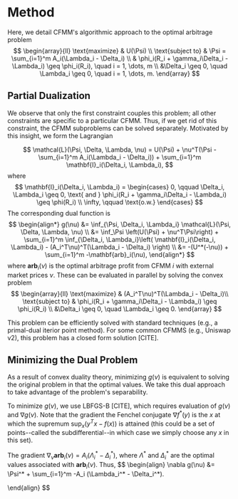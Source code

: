 # Method
Here, we detail CFMM's algorithmic approach to the optimal arbitrage problem
$$
\begin{array}{ll}
\text{maximize}     & U(\Psi) \\
\text{subject to}   & \Psi = \sum_{i=1}^m A_i(\Lambda_i - \Delta_i) \\
& \phi_i(R_i + \gamma_i\Delta_i - \Lambda_i) \geq \phi_i(R_i), \quad i = 1, \dots, m \\
&\Delta_i \geq 0, \quad \Lambda_i \geq 0, \quad i = 1, \dots, m.
\end{array}
$$

## Partial Dualization
We observe that only the first constraint couples this problem; all other 
constraints are specific to a particular CFMM. Thus, if we get rid of this
constraint, the CFMM subproblems can be solved separately. 
Motivated by this insight, we form the Lagrangian

$$
\mathcal{L}(\Psi, \Delta, \Lambda, \nu) = U(\Psi) +
\nu^T(\Psi - \sum_{i=1}^m A_i(\Lambda_i - \Delta_i)) + 
\sum_{i=1}^m \mathbf{I}_i(\Delta_i, \Lambda_i),
$$
where
$$
\mathbf{I}_i(\Delta_i, \Lambda_i) =
\begin{cases}
0, \qquad \Delta_i, \Lambda_i \geq 0, \text{ and } \phi_i(R_i + \gamma_i\Delta_i - \Lambda_i) \geq \phi(R_i) \\
\infty, \qquad \text{o.w.}
\end{cases}
$$
The corresponding dual function is
$$
\begin{align*}
g(\nu) &= \inf_{\Psi, \Delta_i, \Lambda_i} \mathcal{L}(\Psi, \Delta, \Lambda, \nu) \\
&= \inf_\Psi \left(U(\Psi) +
\nu^T\Psi\right) + \sum_{i=1}^m \inf_{\Delta_i, \Lambda_i}\left(
    \mathbf{I}_i(\Delta_i, \Lambda_i) - (A_i^T\nu)^T(\Lambda_i - \Delta_i) \right) \\
    &= -(U^*(-\nu)) + \sum_{i=1}^m -\mathbf{arb}_i(\nu),
\end{align*}
$$
where $\mathbf{arb}_i(\nu)$ is the optimal arbitrage profit from CFMM $i$ with
external market prices $\nu$. These can be evaluated in parallel by solving the convex problem
$$
\begin{array}{ll}
\text{maximize}     & (A_i^T\nu)^T(\Lambda_i - \Delta_i)\\
\text{subject to}   & \phi_i(R_i + \gamma_i\Delta_i - \Lambda_i) \geq \phi_i(R_i) \\
&\Delta_i \geq 0, \quad \Lambda_i \geq 0.
\end{array}
$$

This problem can be efficiently solved with standard techniques (e.g., a primal-dual iterior point method). 
For some common CFMMS (e.g., Uniswap v2), this problem has a closed form solution [CITE]. 

## Minimizing the Dual Problem
As a result of convex duality theory, minimizing $g(\nu)$ is equivalent to solving the original problem in that the optimal values.
We take this dual approach to take advantage of the problem's separability.

To minimize $g(\nu)$, we use LBFGS-B [CITE], which requires evaluation of $g(\nu)$
and $\nabla g(\nu)$. Note that the gradient the Fenchel conjugate $\nabla f^*(y)$ is the 
$x$ at which the supremum $\sup_x (y^Tx - f(x))$ is attained (this could be a set of points--called the subdifferential--in which case we simply choose any $x$ in this set).

The gradient $\nabla_\nu \mathbf{arb}_i(\nu) = A_i  (\Lambda_i^* - \Delta_i^*)$, where $\Lambda^*$ and $\Delta_i^*$ are the optimal values associated with $\mathbf{arb}_i(\nu)$. Thus,
$$
\begin{align}
\nabla g(\nu) &= \Psi^* + \sum_{i=1}^m -A_i  (\Lambda_i^* - \Delta_i^*).

\end{align}
$$

